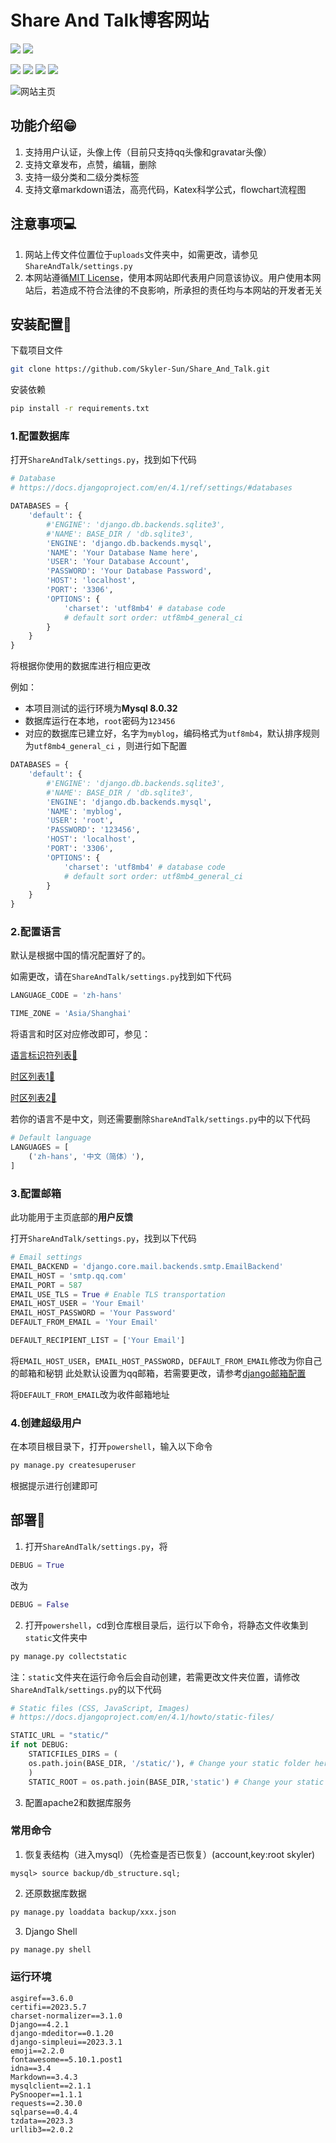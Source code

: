 # Share And Talk博客网站

![](https://img.shields.io/badge/Author1-Skyler_Sun-blue)
![](https://img.shields.io/badge/Author2-xjq-purple)

![](https://img.shields.io/badge/License-MIT-red)
![](https://img.shields.io/badge/Language-Python-blue)
![](https://img.shields.io/badge/Framework-Django-yellow)
![](https://img.shields.io/badge/Latest_Version-v1.4.1-brightgreen)

![网站主页](2023-06-21_233957.png)

## 功能介绍😁

1. 支持用户认证，头像上传（目前只支持qq头像和gravatar头像）
2. 支持文章发布，点赞，编辑，删除
3. 支持一级分类和二级分类标签
4. 支持文章markdown语法，高亮代码，Katex科学公式，flowchart流程图

## 注意事项💻

1. 网站上传文件位置位于`uploads`文件夹中，如需更改，请参见`ShareAndTalk/settings.py`
2. 本网站遵循[MIT License](./LICENSE)，使用本网站即代表用户同意该协议。用户使用本网站后，若造成不符合法律的不良影响，所承担的责任均与本网站的开发者无关

## 安装配置🍔

下载项目文件
```bash
git clone https://github.com/Skyler-Sun/Share_And_Talk.git
```

安装依赖

```bash
pip install -r requirements.txt
```

### 1.配置数据库

打开`ShareAndTalk/settings.py`，找到如下代码

```python
# Database
# https://docs.djangoproject.com/en/4.1/ref/settings/#databases

DATABASES = {
    'default': {
        #'ENGINE': 'django.db.backends.sqlite3',
        #'NAME': BASE_DIR / 'db.sqlite3',
        'ENGINE': 'django.db.backends.mysql',
        'NAME': 'Your Database Name here',
        'USER': 'Your Database Account',
        'PASSWORD': 'Your Database Password',
        'HOST': 'localhost',
        'PORT': '3306',
        'OPTIONS': {
            'charset': 'utf8mb4' # database code
            # default sort order: utf8mb4_general_ci
        }
    }
}
```

将根据你使用的数据库进行相应更改

例如：
- 本项目测试的运行环境为**Mysql 8.0.32**
- 数据库运行在本地，`root`密码为`123456`
- 对应的数据库已建立好，名字为`myblog`，编码格式为`utf8mb4`，默认排序规则为`utf8mb4_general_ci`
，则进行如下配置

```python
DATABASES = {
    'default': {
        #'ENGINE': 'django.db.backends.sqlite3',
        #'NAME': BASE_DIR / 'db.sqlite3',
        'ENGINE': 'django.db.backends.mysql',
        'NAME': 'myblog',
        'USER': 'root',
        'PASSWORD': '123456',
        'HOST': 'localhost',
        'PORT': '3306',
        'OPTIONS': {
            'charset': 'utf8mb4' # database code
            # default sort order: utf8mb4_general_ci
        }
    }
}
```

### 2.配置语言

默认是根据中国的情况配置好了的。

如需更改，请在`ShareAndTalk/settings.py`找到如下代码

```python
LANGUAGE_CODE = 'zh-hans'

TIME_ZONE = 'Asia/Shanghai'
```

将语言和时区对应修改即可，参见：

[语言标识符列表🚅](http://www.i18nguy.com/unicode/language-identifiers.html)

[时区列表1🧪](https://en.wikipedia.org/wiki/List_of_tz_database_time_zones)

[时区列表2🎈](https://www.zeitverschiebung.net/cn/all-time-zones.html)

若你的语言不是中文，则还需要删除`ShareAndTalk/settings.py`中的以下代码

```python
# Default language
LANGUAGES = [
    ('zh-hans', '中文（简体）'),
]
```

### 3.配置邮箱

此功能用于主页底部的**用户反馈**

打开`ShareAndTalk/settings.py`，找到以下代码

```python
# Email settings
EMAIL_BACKEND = 'django.core.mail.backends.smtp.EmailBackend'
EMAIL_HOST = 'smtp.qq.com'
EMAIL_PORT = 587
EMAIL_USE_TLS = True # Enable TLS transportation
EMAIL_HOST_USER = 'Your Email'
EMAIL_HOST_PASSWORD = 'Your Password'
DEFAULT_FROM_EMAIL = 'Your Email'

DEFAULT_RECIPIENT_LIST = ['Your Email']
```

将`EMAIL_HOST_USER`，`EMAIL_HOST_PASSWORD`，`DEFAULT_FROM_EMAIL`修改为你自己的邮箱和秘钥
此处默认设置为qq邮箱，若需要更改，请参考[django邮箱配置](https://docs.djangoproject.com/zh-hans/4.1/ref/settings/)

将`DEFAULT_FROM_EMAIL`改为收件邮箱地址

### 4.创建超级用户

在本项目根目录下，打开`powershell`，输入以下命令

```bash
py manage.py createsuperuser
```

根据提示进行创建即可

## 部署🌭

1. 打开`ShareAndTalk/settings.py`，将

```python
DEBUG = True
```

改为

```python
DEBUG = False
```

2. 打开`powershell`，cd到仓库根目录后，运行以下命令，将静态文件收集到`static`文件夹中

```bash
py manage.py collectstatic
```

注：`static`文件夹在运行命令后会自动创建，若需更改文件夹位置，请修改`ShareAndTalk/settings.py`的以下代码

```python
# Static files (CSS, JavaScript, Images)
# https://docs.djangoproject.com/en/4.1/howto/static-files/

STATIC_URL = "static/"
if not DEBUG:
    STATICFILES_DIRS = (
    os.path.join(BASE_DIR, '/static/'), # Change your static folder here
    )
    STATIC_ROOT = os.path.join(BASE_DIR,'static') # Change your static folder here
```

3. 配置apache2和数据库服务

### 常用命令

1. 恢复表结构（进入mysql）（先检查是否已恢复）(account,key:root skyler)

```
mysql> source backup/db_structure.sql;
```

2. 还原数据库数据

```bash
py manage.py loaddata backup/xxx.json
```

3. Django Shell

```bash
py manage.py shell
```

### 运行环境

```text
asgiref==3.6.0
certifi==2023.5.7
charset-normalizer==3.1.0
Django==4.2.1
django-mdeditor==0.1.20
django-simpleui==2023.3.1
emoji==2.2.0
fontawesome==5.10.1.post1
idna==3.4
Markdown==3.4.3
mysqlclient==2.1.1
PySnooper==1.1.1
requests==2.30.0
sqlparse==0.4.4
tzdata==2023.3
urllib3==2.0.2

```
